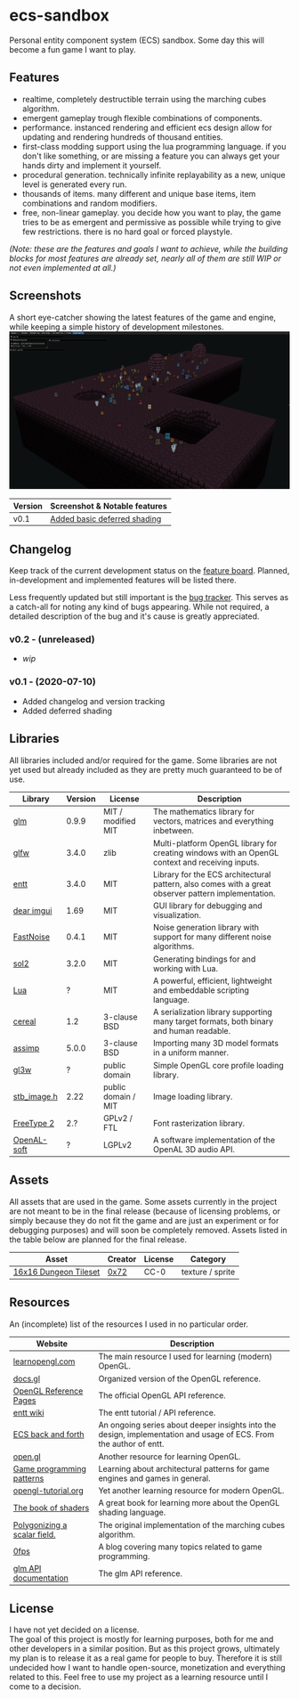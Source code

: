 # ecs-sandbox
Personal entity component system (ECS) sandbox. Some day this will become a fun game I want to play.


## Features
- realtime, completely destructible terrain using the marching cubes algorithm.
- emergent gameplay trough flexible combinations of components.
- performance. instanced rendering and efficient ecs design allow for updating and rendering hundreds of thousand entities.
- first-class modding support using the lua programming language. if you don't like something, or are missing a feature you can always get your hands dirty and implement it yourself.
- procedural generation. technically infinite replayability as a new, unique level is generated every run.
- thousands of items. many different and unique base items, item combinations and random modifiers.
- free, non-linear gameplay. you decide how you want to play, the game tries to be as emergent and permissive as possible while trying to give few restrictions. there is no hard goal or forced playstyle.

_(Note: these are the features and goals I want to achieve, while the building blocks for most features are already set, nearly all of them are still WIP or not even implemented at all.)_


## Screenshots
A short eye-catcher showing the latest features of the game and engine, while keeping a simple history of development milestones.
![v0.1](/website/images/screenshot-v0.1.png)

Version | Screenshot & Notable features
--------|---------------------------------------------------------------------
 v0.1   | [Added basic deferred shading](/website/images/screenshot-v0.1.png)


## Changelog
Keep track of the current development status on the [feature board](https://github.com/numpad/ecs-sandbox/projects/1).
Planned, in-development and implemented features will be listed there.

Less frequently updated but still important is the [bug tracker](https://github.com/numpad/ecs-sandbox/projects/2).
This serves as a catch-all for noting any kind of bugs appearing. While not required, a detailed description of the bug and it's cause is greatly appreciated.

### v0.2 - (unreleased)
 - _wip_

### v0.1 - (2020-07-10)
- Added changelog and version tracking
- Added deferred shading


## Libraries
All libraries included and/or required for the game. Some libraries are not yet used but already included as they are pretty much guaranteed to be of use.

 Library                                          | Version | License             | Description
--------------------------------------------------|---------|---------------------|-------------
[glm](https://glm.g-truc.net/)                    |  0.9.9  | MIT / modified MIT  | The mathematics library for vectors, matrices and everything inbetween.
[glfw](https://www.glfw.org)                      |  3.4.0  | zlib                | Multi-platform OpenGL library for creating windows with an OpenGL context and receiving inputs.
[entt](https://github.com/skypjack/entt)          |  3.4.0  | MIT                 | Library for the ECS architectural pattern, also comes with a great observer pattern implementation.
[dear imgui](https://github.com/ocornut/imgui)    |  1.69   | MIT                 | GUI library for debugging and visualization.
[FastNoise](https://github.com/Auburns/FastNoise) |  0.4.1  | MIT                 | Noise generation library with support for many different noise algorithms.
[sol2](https://sol2.readthedocs.io/en/latest/)    |  3.2.0  | MIT                 | Generating bindings for and working with Lua.
[Lua](http://www.lua.org/)                        |    ?    | MIT                 | A powerful, efficient, lightweight and embeddable scripting language.
[cereal](http://uscilab.github.io/cereal/)        |  1.2    | 3-clause BSD        | A serialization library supporting many target formats, both binary and human readable.
[assimp](https://www.assimp.org)                  |  5.0.0  | 3-clause BSD        | Importing many 3D model formats in a uniform manner.
[gl3w](https://github.com/skaslev/gl3w)           |    ?    | public domain       | Simple OpenGL core profile loading library.
[stb_image.h](https://github.com/nothings/stb)    |  2.22   | public domain / MIT | Image loading library.
[FreeType 2](https://www.freetype.org/)           |  2.?    | GPLv2 / FTL         | Font rasterization library.
[OpenAL-soft](https://openal-soft.org/)           |    ?    | LGPLv2              | A software implementation of the OpenAL 3D audio API.


## Assets
All assets that are used in the game. Some assets currently in the project are not meant to be in the final release (because of licensing problems, or simply because they do not fit the game and are just an experiment or for debugging purposes) and will soon be completely removed. Assets listed in the table below are planned for the final release.

 Asset                                                              | Creator                       | License | Category
--------------------------------------------------------------------|-------------------------------|---------|------------------
[16x16 Dungeon Tileset](https://0x72.itch.io/16x16-dungeon-tileset) | [0x72](https://0x72.itch.io/) |  CC-0   | texture / sprite


## Resources
An (incomplete) list of the resources I used in no particular order.

 Website                                                                        | Description
--------------------------------------------------------------------------------|--------------------------------------------------------------------------------------------------------------------
[learnopengl.com](https://learnopengl.com/)                                     | The main resource I used for learning (modern) OpenGL.
[docs.gl](https://docs.gl/)                                                     | Organized version of the OpenGL reference.
[OpenGL Reference Pages](https://www.khronos.org/registry/OpenGL-Refpages/gl4/) | The official OpenGL API reference.
[entt wiki](https://github.com/skypjack/entt/wiki)                              | The entt tutorial / API reference.
[ECS back and forth](https://skypjack.github.io/2019-02-14-ecs-baf-part-1/)     | An ongoing series about deeper insights into the design, implementation and usage of ECS. From the author of entt.
[open.gl](https://open.gl/)                                                     | Another resource for learning OpenGL.
[Game programming patterns](https://gameprogrammingpatterns.com/)               | Learning about architectural patterns for game engines and games in general.
[opengl-tutorial.org](http://www.opengl-tutorial.org/)                          | Yet another learning resource for modern OpenGL.
[The book of shaders](https://thebookofshaders.com/)                            | A great book for learning more about the OpenGL shading language.
[Polygonizing a scalar field.](http://paulbourke.net/geometry/polygonise/)      | The original implementation of the marching cubes algorithm.
[0fps](https://0fps.net/)                                                       | A blog covering many topics related to game programming.
[glm API documentation](https://glm.g-truc.net/0.9.9/api/index.html/)           | The glm API reference.


## License
I have not yet decided on a license.  
The goal of this project is mostly for learning purposes, both for me and other developers in a similar position.
But as this project grows, ultimately my plan is to release it as a real game for people to buy. Therefore it is still undecided how I want to handle open-source, monetization and everything related to this.
Feel free to use my project as a learning resource until I come to a decision.

